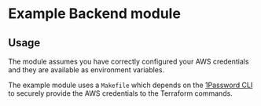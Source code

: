 # Example Backend module

## Usage

The module assumes you have correctly configured your AWS credentials and they are available as environment variables.

The example module uses a `Makefile` which depends on the [1Password CLI](https://developer.1password.com/docs/cli/secrets-environment-variables/#step-2-pass-the-secrets-to-the-application)
to securely provide the AWS credentials to the Terraform commands.